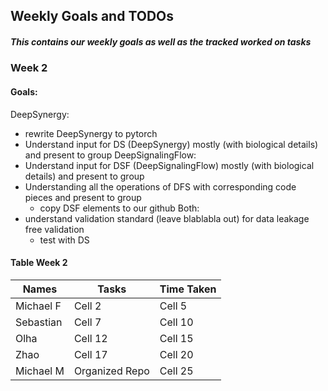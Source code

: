## Weekly Goals and TODOs

##### This contains our weekly goals as well as the tracked worked on tasks

### Week 2

#### Goals: 
DeepSynergy:
- rewrite DeepSynergy to pytorch
- Understand input for DS (DeepSynergy) mostly (with biological details) and present to group
DeepSignalingFlow:
- Understand input for DSF (DeepSignalingFlow) mostly (with biological details) and present to group
- Understanding all the operations of DFS with corresponding code pieces and present to group
  - copy DSF elements to our github
Both:
- understand validation standard (leave blablabla out) for data leakage free validation
  - test with DS

#### Table Week 2

| Names | Tasks | Time Taken |
|----------|----------|----------|
| Michael F   | Cell 2   | Cell 5   |
| Sebastian | Cell 7   |  Cell 10  |
| Olha | Cell 12  |  Cell 15  |
| Zhao  | Cell 17  |  Cell 20  |
| Michael M  | Organized Repo  | Cell 25  |

